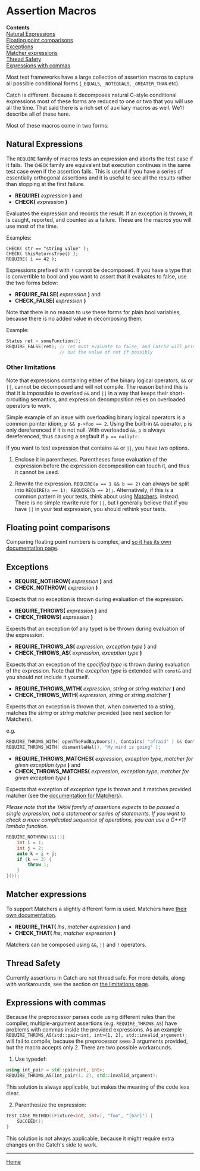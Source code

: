 <a id="top"></a>

# Assertion Macros

**Contents**<br>
[Natural Expressions](#natural-expressions)<br>
[Floating point comparisons](#floating-point-comparisons)<br>
[Exceptions](#exceptions)<br>
[Matcher expressions](#matcher-expressions)<br>
[Thread Safety](#thread-safety)<br>
[Expressions with commas](#expressions-with-commas)<br>

Most test frameworks have a large collection of assertion macros to capture all possible conditional
forms (```_EQUALS```, ```_NOTEQUALS```, ```_GREATER_THAN``` etc).

Catch is different. Because it decomposes natural C-style conditional expressions most of these forms are reduced to one
or two that you will use all the time. That said there is a rich set of auxiliary macros as well. We'll describe all of
these here.

Most of these macros come in two forms:

## Natural Expressions

The ```REQUIRE``` family of macros tests an expression and aborts the test case if it fails.
The ```CHECK``` family are equivalent but execution continues in the same test case even if the assertion fails. This is
useful if you have a series of essentially orthogonal assertions and it is useful to see all the results rather than
stopping at the first failure.

* **REQUIRE(** _expression_ **)** and
* **CHECK(** _expression_ **)**

Evaluates the expression and records the result. If an exception is thrown, it is caught, reported, and counted as a
failure. These are the macros you will use most of the time.

Examples:

```
CHECK( str == "string value" );
CHECK( thisReturnsTrue() );
REQUIRE( i == 42 );
```

Expressions prefixed with `!` cannot be decomposed. If you have a type
that is convertible to bool and you want to assert that it evaluates to
false, use the two forms below:

* **REQUIRE_FALSE(** _expression_ **)** and
* **CHECK_FALSE(** _expression_ **)**

Note that there is no reason to use these forms for plain bool variables,
because there is no added value in decomposing them.

Example:

```cpp
Status ret = someFunction();
REQUIRE_FALSE(ret); // ret must evaluate to false, and Catch2 will print
                    // out the value of ret if possibly
```

### Other limitations

Note that expressions containing either of the binary logical operators,
`&&` or `||`, cannot be decomposed and will not compile. The reason behind
this is that it is impossible to overload `&&` and `||` in a way that
keeps their short-circuiting semantics, and expression decomposition
relies on overloaded operators to work.

Simple example of an issue with overloading binary logical operators
is a common pointer idiom, `p && p->foo == 2`. Using the built-in `&&`
operator, `p` is only dereferenced if it is not null. With overloaded
`&&`, `p` is always dereferenced, thus causing a segfault if
`p == nullptr`.

If you want to test expression that contains `&&` or `||`, you have two
options.

1) Enclose it in parentheses. Parentheses force evaluation of the expression
   before the expression decomposition can touch it, and thus it cannot
   be used.

2) Rewrite the expression. `REQUIRE(a == 1 && b == 2)` can always be split
   into `REQUIRE(a == 1); REQUIRE(b == 2);`. Alternatively, if this is a
   common pattern in your tests, think about using [Matchers](#matcher-expressions).
   instead. There is no simple rewrite rule for `||`, but I generally
   believe that if you have `||` in your test expression, you should rethink
   your tests.

## Floating point comparisons

Comparing floating point numbers is complex, and [so it has its own
documentation page](comparing-floating-point-numbers.md#top).

## Exceptions

* **REQUIRE_NOTHROW(** _expression_ **)** and
* **CHECK_NOTHROW(** _expression_ **)**

Expects that no exception is thrown during evaluation of the expression.

* **REQUIRE_THROWS(** _expression_ **)** and
* **CHECK_THROWS(** _expression_ **)**

Expects that an exception (of any type) is be thrown during evaluation of the expression.

* **REQUIRE_THROWS_AS(** _expression_, _exception type_ **)** and
* **CHECK_THROWS_AS(** _expression_, _exception type_ **)**

Expects that an exception of the _specified type_ is thrown during evaluation of the expression. Note that the
_exception type_ is extended with `const&` and you should not include it yourself.

* **REQUIRE_THROWS_WITH(** _expression_, _string or string matcher_ **)** and
* **CHECK_THROWS_WITH(** _expression_, _string or string matcher_ **)**

Expects that an exception is thrown that, when converted to a string, matches the _string_ or _string matcher_
provided (see next section for Matchers).

e.g.

```cpp
REQUIRE_THROWS_WITH( openThePodBayDoors(), Contains( "afraid" ) && Contains( "can't do that" ) );
REQUIRE_THROWS_WITH( dismantleHal(), "My mind is going" );
```

* **REQUIRE_THROWS_MATCHES(** _expression_, _exception type_, _matcher for given exception type_ **)** and
* **CHECK_THROWS_MATCHES(** _expression_, _exception type_, _matcher for given exception type_ **)**

Expects that exception of _exception type_ is thrown and it matches provided matcher (see
the [documentation for Matchers](matchers.md#top)).

_Please note that the `THROW` family of assertions expects to be passed a single expression, not a statement or series
of statements. If you want to check a more complicated sequence of operations, you can use a C++11 lambda function._

```cpp
REQUIRE_NOTHROW([&](){
    int i = 1;
    int j = 2;
    auto k = i + j;
    if (k == 3) {
        throw 1;
    }
}());
```

## Matcher expressions

To support Matchers a slightly different form is used. Matchers have [their own documentation](matchers.md#top).

* **REQUIRE_THAT(** _lhs_, _matcher expression_ **)** and
* **CHECK_THAT(** _lhs_, _matcher expression_ **)**

Matchers can be composed using `&&`, `||` and `!` operators.

## Thread Safety

Currently assertions in Catch are not thread safe.
For more details, along with workarounds, see the section
on [the limitations page](limitations.md#thread-safe-assertions).

## Expressions with commas

Because the preprocessor parses code using different rules than the
compiler, multiple-argument assertions (e.g. `REQUIRE_THROWS_AS`) have
problems with commas inside the provided expressions. As an example
`REQUIRE_THROWS_AS(std::pair<int, int>(1, 2), std::invalid_argument);`
will fail to compile, because the preprocessor sees 3 arguments provided,
but the macro accepts only 2. There are two possible workarounds.

1) Use typedef:

```cpp
using int_pair = std::pair<int, int>;
REQUIRE_THROWS_AS(int_pair(1, 2), std::invalid_argument);
```

This solution is always applicable, but makes the meaning of the code
less clear.

2) Parenthesize the expression:

```cpp
TEST_CASE_METHOD((Fixture<int, int>), "foo", "[bar]") {
    SUCCEED();
}
```

This solution is not always applicable, because it might require extra
changes on the Catch's side to work.

---

[Home](Readme.md#top)
